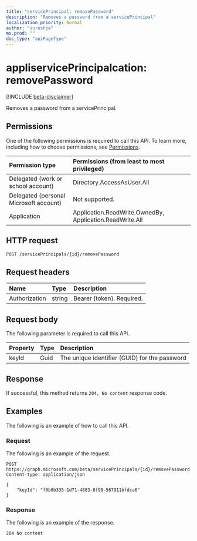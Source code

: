 ```yaml
---
title: "servicePrincipal: removePassword"
description: "Removes a password from a servicePrincipal"
localization_priority: Normal
author: "sureshja"
ms.prod: ""
doc_type: "apiPageType"
---
```


# appliservicePrincipalcation: removePassword

[!INCLUDE [beta-disclaimer](../../includes/beta-disclaimer.md)]

Removes a password from a servicePrincipal.

## Permissions

One of the following permissions is required to call this API. To learn more, including how to choose permissions, see [Permissions](/graph/permissions-reference).

| Permission type                        | Permissions (from least to most privileged) |
|:---------------------------------------|:--------------------------------------------|
| Delegated (work or school account)     | Directory.AccessAsUser.All |
| Delegated (personal Microsoft account) | Not supported. |
| Application                            | Application.ReadWrite.OwnedBy, Application.ReadWrite.All |

## HTTP request

<!-- { "blockType": "ignored" } -->

```http
POST /servicePrincipals/{id}/removePassword
```

## Request headers

| Name           | Type   | Description                |
|:---------------|:-------|:---------------------------|
| Authorization  | string | Bearer {token}. Required.  |

## Request body

The following parameter is required to call this API. 

| Property	   | Type	|Description|
|:---------------|:--------|:----------|
| keyId | Guid | The unique identifier (GUID) for the password |

## Response

If successful, this method returns `204, No content` response code.

## Examples

The following is an example of how to call this API.

### Request

The following is an example of the request.
<!-- {
  "blockType": "request",
  "name": "servicePrincipal_removepassword"
}-->

```http
POST https://graph.microsoft.com/beta/servicePrincipals/{id}/removePassword
Content-type: application/json

{
    "keyId": "f0b0b335-1d71-4883-8f98-567911bfdca6"
}
```

### Response

The following is an example of the response.

<!-- {
  "blockType": "response",
  "truncated": true,
  "@odata.type": "microsoft.graph.passwordCredential"
} -->

```http
204 No content
```

<!-- uuid: 16cd6b66-4b1a-43a1-adaf-3a886856ed98
2019-02-04 14:57:30 UTC -->
<!-- {
  "type": "#page.annotation",
  "description": "servicePrincipal: removePassword",
  "keywords": "",
  "section": "documentation",
  "tocPath": ""
}-->